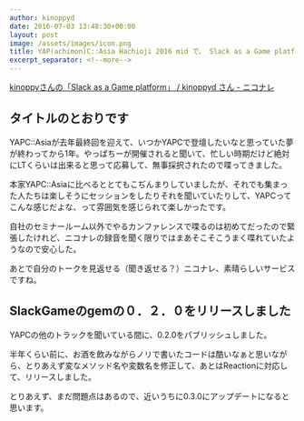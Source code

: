 ```yaml
---
author: kinoppyd
date: 2016-07-03 13:48:30+00:00
layout: post
image: /assets/images/icon.png
title: YAP(achimon)C::Asia Hachioji 2016 mid で、 Slack as a Game platform というLTしてきました
excerpt_separator: <!--more-->
---
```


[kinoppyさんの「Slack as a Game platform」 / kinoppyd さん - ニコナレ](http://niconare.nicovideo.jp/watch/kn1568)


## タイトルのとおりです


YAPC::Asiaが去年最終回を迎えて、いつかYAPCで登壇したいなと思っていた夢が終わってから1年。やっぱちーが開催されると聞いて、忙しい時期だけど絶対にLTくらいは出来ると思って応募して、無事採択されたので喋ってきました。

本家YAPC::Asiaに比べるととてもこぢんまりしていましたが、それでも集まった人たちは楽しそうにセッションをしたりそれを聞いていたりして、YAPCってこんな感じだよな、って雰囲気を感じられて楽しかったです。

自社のセミナールーム以外でやるカンファレンスで喋るのは初めてだったので緊張したけれど、ニコナレの録音を聞く限りではまあそこそこうまく喋れていたようなので安心した。

あとで自分のトークを見返せる（聞き返せる？）ニコナレ、素晴らしいサービスですね。

<!--more-->

## SlackGameのgemの０．２．０をリリースしました


YAPCの他のトラックを聞いている間に、0.2.0をパブリッシュしました。

半年くらい前に、お酒を飲みながらノリで書いたコードは酷いなぁと思いながら、とりあえず変なメソッド名や変数名を修正して、あとはReactionに対応して、リリースしました。

とりあえず、まだ問題点はあるので、近いうちに0.3.0にアップデートになると思います。

